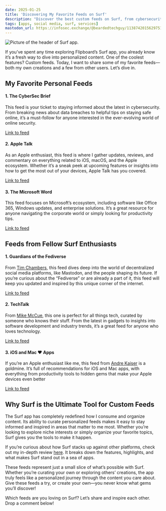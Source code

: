 ```yaml
---
date: 2025-01-25
title: 'Discovering My Favorite Feeds on Surf'
description: "Discover the best custom feeds on Surf, from cybersecurity and Apple news to decentralized social media and tech trends. Explore my top picks and get inspired!"
tags: [apps, social media, surf, services]
mastodon_url: https://infosec.exchange/@beardedtechguy/113874201562975126
---
```


<div align=“center”>

![Picture of the header of Surf app.](/assets/images/surf-header.jpg)

</div>

If you’ve spent any time exploring Flipboard’s Surf app, you already know it’s a fresh way to dive into personalized content. One of the coolest features? Custom feeds. Today, I want to share some of my favorite feeds—both my own creations and a few from other users. Let’s dive in.

## My Favorite Personal Feeds  

#### 1. The CyberSec Brief
  
This feed is your ticket to staying informed about the latest in cybersecurity. From breaking news about data breaches to helpful tips on staying safe online, it’s a must-follow for anyone interested in the ever-evolving world of online security.

[Link to feed](https://surf.social/feed/surf%2Fcustom%2F01jfjvb3ntxvjtaze9xf08vb3f)  

#### 2. Apple Talk
  
As an Apple enthusiast, this feed is where I gather updates, reviews, and commentary on everything related to iOS, macOS, and the Apple ecosystem. Whether it’s a sneak peek at upcoming features or insights into how to get the most out of your devices, Apple Talk has you covered.

[Link to feed](https://surf.social/feed/surf%2Fcustom%2F01jfjymc4gjecfevn783tn8wwn)  

#### 3. The Microsoft Word
  
This feed focuses on Microsoft’s ecosystem, including software like Office 365, Windows updates, and enterprise solutions. It’s a great resource for anyone navigating the corporate world or simply looking for productivity tips.

[Link to feed](https://surf.social/feed/surf%2Fcustom%2F01jfn1f4nx4cr4mh6cyr2vb5rj)

## Feeds from Fellow Surf Enthusiasts  

#### 1. Guardians of the Fediverse
  
From [Tim Chambers](https://indieweb.social/@tchambers), this feed dives deep into the world of decentralized social media platforms, like Mastodon, and the people shaping its future. If you’re curious about the “Fediverse” or are already a part of it, this feed will keep you updated and inspired by this unique corner of the internet.

[Link to feed](https://surf.social/feed/surf%2Fcustom%2F01j837ez9hfg5pk7aaejw3t8ck)  

#### 2. TechTalk
  
From [Mike McCue](https://flipboard.social/@mike), this one is perfect for all things tech, curated by someone who knows their stuff. From the latest in gadgets to insights into software development and industry trends, it’s a great feed for anyone who loves technology.

[Link to feed](https://surf.social/feed/surf%2Fcustom%2F01jbq4f540d57rraeqc42hdkrd)  

#### 3. iOS and Mac ❤️ Apps
  
If you’re an Apple enthusiast like me, this feed from [Andre Kaiser](https://mastodon.social/@andrekaiser) is a goldmine. It’s full of recommendations for iOS and Mac apps, with everything from productivity tools to hidden gems that make your Apple devices even better

[Link to feed](https://surf.social/feed/surf%2Fcustom%2F01jj6cavwfe7h1ptvp24r93z4e)

## Why Surf is the Ultimate Tool for Custom Feeds
  
The Surf app has completely redefined how I consume and organize content. Its ability to curate personalized feeds makes it easy to stay informed and inspired in areas that matter to me most. Whether you’re looking to explore niche interests or simply organize your favorite topics, Surf gives you the tools to make it happen.  

If you’re curious about how Surf stacks up against other platforms, check out my in-depth review [here](https://weblog.kylereddoch.me/2025/01/surfing-the-social-wave-a-beta-testers-insight-into-flipboards-surf-app). It breaks down the features, highlights, and what makes Surf stand out in a sea of apps.

These feeds represent just a small slice of what’s possible with Surf. Whether you’re curating your own or exploring others’ creations, the app truly feels like a personalized journey through the content you care about. Give these feeds a try, or create your own—you never know what gems you’ll discover!  

Which feeds are you loving on Surf? Let’s share and inspire each other. Drop a comment below!